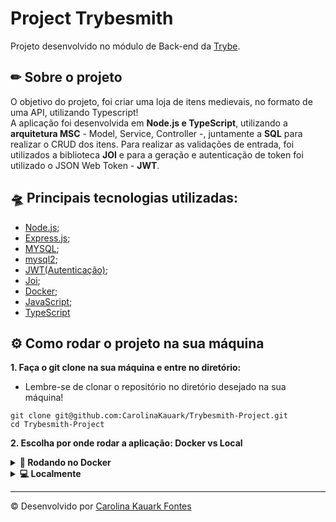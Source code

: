 # Project Trybesmith
Projeto desenvolvido no módulo de Back-end da [Trybe](https://www.betrybe.com/). 

## ✏ Sobre o projeto
O objetivo do projeto, foi criar uma loja de itens medievais, no formato de uma API, utilizando Typescript!
</br>
A aplicação foi desenvolvida em <strong>Node.js e TypeScript</strong>, utilizando a <strong>arquitetura MSC</strong> - Model, Service, Controller -, juntamente a <strong>SQL</strong> para realizar o CRUD dos itens.
Para realizar as validações de entrada, foi utilizados a biblioteca <strong>JOI</strong> e para a geração e autenticação de token foi utilizado o JSON Web Token - <strong>JWT</strong>.

## 🛸 Principais tecnologias utilizadas: 
- [Node.js](https://nodejs.org/en/);
- [Express.js](https://expressjs.com/);
- [MYSQL](https://www.mysql.com/);
- [mysql2](https://www.npmjs.com/package/mysql2);
- [JWT(Autenticação)](https://jwt.io/);
- [Joi](https://joi.dev/api/?v=17.6.0);
- [Docker](https://www.docker.com/);
- [JavaScript](https://developer.mozilla.org/pt-BR/docs/Web/JavaScript);
- [TypeScript](https://www.typescriptlang.org/)

## ⚙ Como rodar o projeto na sua máquina

<strong>1. Faça o git clone na sua máquina e entre no diretório:</strong>
 - Lembre-se de clonar o repositório no diretório desejado na sua máquina!
 ```
 git clone git@github.com:CarolinaKauark/Trybesmith-Project.git
 cd Trybesmith-Project
 ```
 
 <strong>2. Escolha por onde rodar a aplicação: Docker vs Local</strong>

<details>
  <summary><strong>🐳 Rodando no Docker</strong></summary> 
  </br>

  **:warning: Seu docker-compose precisa estar na versão 1.29 ou superior. [Veja aqui](https://www.digitalocean.com/community/tutorials/how-to-install-and-use-docker-compose-on-ubuntu-20-04-pt) ou [na documentação](https://docs.docker.com/compose/install/) como instalá-lo. No primeiro artigo, você pode substituir onde está com `1.26.0` por `1.29.2`.**


  👉 <strong> 2.1 Rode os serviços `node` e `db` com o comando: </strong>
  ```
  docker-compose up -d --build
  ```

  :warning: Lembre-se de parar qualquer aplicação que estiver usando localmente na porta padrão (`3306`), seja docker ou mySQL, ou adapte, caso queria fazer uso da aplicação em containers;

  - Esses serviços irão inicializar um container chamado `trybesmith` e outro chamado `trybesmith_db`;

  - A partir daqui você pode rodar o container `trybesmith` via CLI ou abri-lo no VS Code;

  👉 <strong>2.2 Use o comando:</strong>
  ```
  docker exec -it trybesmith bash
  ```
  - Ele te dará acesso ao terminal interativo do container criado pelo compose, que está rodando em segundo plano.

  👉 <strong>2.3 Instale as dependências dentro do container com:</strong>
  ```
  npm install
  npm run debug
  ```
  
  - **:warning: Atenção:** Caso opte por utilizar o Docker, **TODOS** os comandos disponíveis no `package.json` (npm start, npm test, npm run dev, ...) devem ser executados **DENTRO** do container, ou seja, no terminal que aparece após a execução do comando `docker exec` citado acima. 

  - ✨ **Dica:** A extensão `Remote - Containers` (que estará na seção de extensões recomendadas do VS Code) é indicada para que você possa desenvolver sua aplicação no container Docker direto no VS Code, como você faz com seus arquivos locais.

</details>

<details>
  <summary><strong> 💻 Localmente</strong></summary> 
</br>

👉 <strong>2.1 Instale as dependências: </strong>
```
npm install
```

- **:warning: Atenção:** Não esqueça de renomear/configurar o arquivo `.env.example` para os testes locais funcionarem.
- **:warning: Atenção:** Para rodar o projeto desta forma, **obrigatoriamente** você deve ter o `Node.js` instalado em seu computador.
- **:warning: Atenção:** A versão do `Node.js` e `NPM` a ser utilizada é `"node": ">=16.0.0"` e `"npm": ">=7.0.0"`, como descrito a chave `engines` no arquivo `package.json`. Idealmente deve-se utilizar o Node.js na `versão 16.14`, a versão na que esse projeto foi testado.

  <br/>
 </details>
 
 ---
© Desenvolvido por [Carolina Kauark Fontes](https://www.linkedin.com/in/carolina-kauark-fontes/) 
